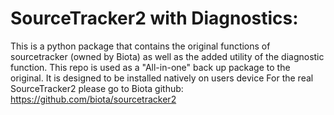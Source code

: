 # SourceTracker2 with Diagnostics:
This is a python package that contains the original functions of sourcetracker (owned by Biota) as well as the added utility of the diagnostic function. This repo is used as a "All-in-one" back up package to the original. It is designed to be installed natively on users device
For the real SourceTracker2 please go to Biota github: 
https://github.com/biota/sourcetracker2

